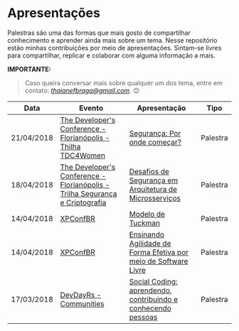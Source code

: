 # Apresentações

 Palestras são uma das formas que mais gosto de compartilhar conhecimento e aprender ainda mais sobre um tema. Nesse repositório estão minhas contribuições por meio de apresentações. Sintam-se livres para compartilhar, replicar e colaborar com alguma informação a mais.
 
**IMPORTANTE:**
> Caso queira conversar mais sobre qualquer um dos tema, entre em contato: *thaianefbraga@gmail.com*. :blush:

|Data|Evento|Apresentação|Tipo|
|---|---|---|---|
|21/04/2018|[The Developer's Conference - Florianópolis - Thilha TDC4Women](http://www.thedevelopersconference.com.br/tdc/2018/florianopolis/trilha-tdc4women)|[Segurança: Por onde começar?](https://www.slideshare.net/ThaianeBraga1/segurana-por-onde-comear)|Palestra| 
|18/04/2018|[The Developer's Conference - Florianópolis - Trilha Segurança e Criptografia](http://www.thedevelopersconference.com.br/tdc/2018/florianopolis/trilha-seguranca-e-criptografia)|[Desafios de Segurança em Arquitetura de Microsserviços](https://www.slideshare.net/ThaianeBraga1/desafios-de-segurana-em-arquitetura-de-microsservios)|Palestra| 
|14/04/2018|[XPConfBR](https://twitter.com/xpconfbr?lang=en)|[Modelo de Tuckman](https://www.slideshare.net/ThaianeBraga1/modelo-de-tuckman-93914336)|Palestra|
|14/04/2018|[XPConfBR](https://twitter.com/xpconfbr?lang=en)|[Ensinando Agilidade de Forma Efetiva por meio de Software Livre](https://www.slideshare.net/ThaianeBraga1/ensinando-agilidade-de-forma-efetiva-utilizando-software-livre)|Palestra|
|17/03/2018|[DevDayRs - Communities](http://devday.rs/)|[Social Coding: aprendendo, contribuindo e conhecendo pessoas](https://www.slideshare.net/ThaianeBraga1/social-coding-contribuindo-aprendendo-e-conhecendo-pessoas)|Palestra|
